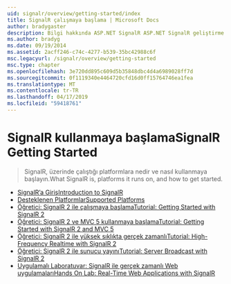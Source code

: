 ```yaml
---
uid: signalr/overview/getting-started/index
title: SignalR çalışmaya başlama | Microsoft Docs
author: bradygaster
description: Bilgi hakkında ASP.NET SignalR ASP.NET SignalR geliştirme gerçek zamanlı web işlevselliği kolaylaştırır ASP.NET geliştiricileri için yeni Kitaplığı ' dir. SignalR BI sağlar...
ms.author: bradyg
ms.date: 09/19/2014
ms.assetid: 2acff246-c74c-4277-b539-35bc42988c6f
msc.legacyurl: /signalr/overview/getting-started
msc.type: chapter
ms.openlocfilehash: 3e720dd895c609d5b35848dbc4d4a6989028ff7d
ms.sourcegitcommit: 0f1119340e4464720cfd16d0ff15764746ea1fea
ms.translationtype: MT
ms.contentlocale: tr-TR
ms.lasthandoff: 04/17/2019
ms.locfileid: "59418761"
---
```

# <a name="signalr-getting-started"></a><span data-ttu-id="d3b54-104">SignalR kullanmaya başlama</span><span class="sxs-lookup"><span data-stu-id="d3b54-104">SignalR Getting Started</span></span>

> <span data-ttu-id="d3b54-105">SignalR, üzerinde çalıştığı platformlara nedir ve nasıl kullanmaya başlayın.</span><span class="sxs-lookup"><span data-stu-id="d3b54-105">What SignalR is, platforms it runs on, and how to get started.</span></span>


- [<span data-ttu-id="d3b54-106">SignalR’a Giriş</span><span class="sxs-lookup"><span data-stu-id="d3b54-106">Introduction to SignalR</span></span>](introduction-to-signalr.md)
- [<span data-ttu-id="d3b54-107">Desteklenen Platformlar</span><span class="sxs-lookup"><span data-stu-id="d3b54-107">Supported Platforms</span></span>](supported-platforms.md)
- [<span data-ttu-id="d3b54-108">Öğretici: SignalR 2 ile çalışmaya başlama</span><span class="sxs-lookup"><span data-stu-id="d3b54-108">Tutorial: Getting Started with SignalR 2</span></span>](tutorial-getting-started-with-signalr.md)
- [<span data-ttu-id="d3b54-109">Öğretici: SignalR 2 ve MVC 5 kullanmaya başlama</span><span class="sxs-lookup"><span data-stu-id="d3b54-109">Tutorial: Getting Started with SignalR 2 and MVC 5</span></span>](tutorial-getting-started-with-signalr-and-mvc.md)
- [<span data-ttu-id="d3b54-110">Öğretici: SignalR 2 ile yüksek sıklıkta gerçek zamanlı</span><span class="sxs-lookup"><span data-stu-id="d3b54-110">Tutorial: High-Frequency Realtime with SignalR 2</span></span>](tutorial-high-frequency-realtime-with-signalr.md)
- [<span data-ttu-id="d3b54-111">Öğretici: SignalR 2 ile sunucu yayını</span><span class="sxs-lookup"><span data-stu-id="d3b54-111">Tutorial: Server Broadcast with SignalR 2</span></span>](tutorial-server-broadcast-with-signalr.md)
- [<span data-ttu-id="d3b54-112">Uygulamalı Laboratuvar: SignalR ile gerçek zamanlı Web uygulamaları</span><span class="sxs-lookup"><span data-stu-id="d3b54-112">Hands On Lab: Real-Time Web Applications with SignalR</span></span>](real-time-web-applications-with-signalr.md)
